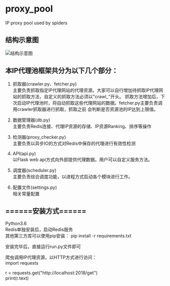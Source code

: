 # proxy_pool

IP proxy pool used by spiders<p>

## 结构示意图
![结构示意图](https://github.com/qingchunjun/proxy_pool/img/architecture.png)


## 本IP代理池框架共分为以下几个部分：<br>

1. 抓取器(crawler.py、fetcher.py)<br>
主要负责抓取指定IP代理网站的代理资源。大家可以自行增加待抓取IP代理网站的抓取方法，自定义的抓取方法必须以"crawl_"开头。
抓取方法增加后，下次启动IP代理池时，将自动抓取这些代理网站的数据。fetcher.py主要负责调用crawler抓取器进行抓取，抓取之前
会判断是否资源池的IP达到上限值。<br>

2. 数据管理器(db.py)<br>
主要负责Redis连接、代理IP资源的存储、IP资源Ranking、排序等操作<br>

3. 检测器(proxy_checker.py)<br>
主要负责以异步IO的方式对Redis中保存的代理进行有效性检测<br>

4. API(api.py)<br>
以Flask web api方式向外部提供代理数据。用户可以自定义服务方法。<br>

5. 调度器(scheduler.py)<br>
主要负责综合调度功能，以进程方式启动各个模块进行工作。<br>

6. 配置文件(settings.py)<br>
相关常量配置<br>


## ======安装方式======<br>

Python3.6<br>
Redis单独安装后，启动Redis服务<br>
其他第三方库可以使用pip安装： pip install -r requirements.txt<br>

安装完毕后，直接运行run.py文件即可<br>

爬虫调用IP代理资源，以HTTP方式进行访问：<br>
import requests<br>

r = requests.get("http://localhost:2018/get")<br>
print(r.text)
